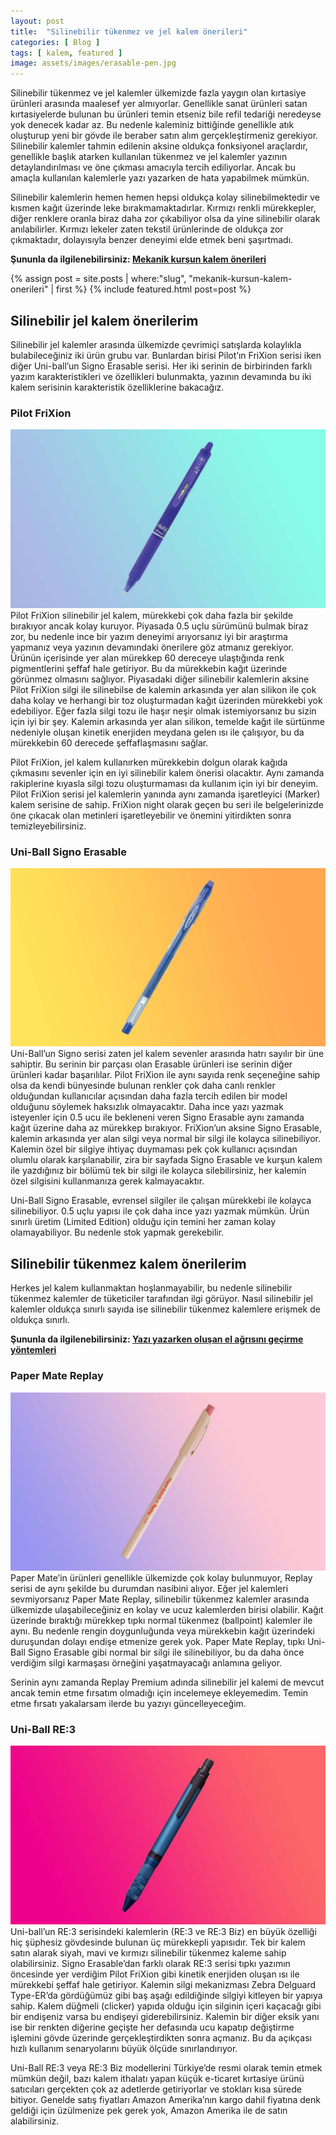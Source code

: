 ```yaml
---
layout: post
title:  "Silinebilir tükenmez ve jel kalem önerileri"
categories: [ Blog ]
tags: [ kalem, featured ]
image: assets/images/erasable-pen.jpg
---
```

Silinebilir tükenmez ve jel kalemler ülkemizde fazla yaygın olan kırtasiye ürünleri arasında maalesef yer almıyorlar. Genellikle sanat ürünleri satan kırtasiyelerde bulunan bu ürünleri temin etseniz bile refil tedariği neredeyse yok denecek kadar az. Bu nedenle kaleminiz bittiğinde genellikle atık oluşturup yeni bir gövde ile beraber satın alım gerçekleştirmeniz gerekiyor. Silinebilir kalemler tahmin edilenin aksine oldukça fonksiyonel araçlardır, genellikle başlık atarken kullanılan tükenmez ve jel kalemler yazının detaylandırılması ve öne çıkması amacıyla tercih ediliyorlar. Ancak bu amaçla kullanılan kalemlerle yazı yazarken de hata yapabilmek mümkün.

Silinebilir kalemlerin hemen hemen hepsi oldukça kolay silinebilmektedir ve kısmen kağıt üzerinde leke bırakmamaktadırlar. Kırmızı renkli mürekkepler, diğer renklere oranla biraz daha zor çıkabiliyor olsa da yine silinebilir olarak anılabilirler. Kırmızı lekeler zaten tekstil ürünlerinde de oldukça zor çıkmaktadır, dolayısıyla benzer deneyimi elde etmek beni şaşırtmadı.

**Şununla da ilgilenebilirsiniz: [Mekanik kurşun kalem önerileri](/mekanik-kursun-kalem-onerileri/)**
<aside>
{% assign post = site.posts | where:"slug", "mekanik-kursun-kalem-onerileri" | first %}
{% include featured.html post=post %}
</aside>

## Silinebilir jel kalem önerilerim
Silinebilir jel kalemler arasında ülkemizde çevrimiçi satışlarda kolaylıkla bulabileceğiniz iki ürün grubu var. Bunlardan birisi Pilot’ın FriXion serisi iken diğer Uni-ball’un Signo Erasable serisi. Her iki serinin de birbirinden farklı yazım karakteristikleri ve özellikleri bulunmakta, yazının devamında bu iki kalem serisinin karakteristik özelliklerine bakacağız.

### Pilot FriXion
![Pilot FriXion](/assets/images/frixion.jpg)
Pilot FriXion silinebilir jel kalem, mürekkebi çok daha fazla bir şekilde bırakıyor ancak kolay kuruyor. Piyasada 0.5 uçlu sürümünü bulmak biraz zor, bu nedenle ince bir yazım deneyimi arıyorsanız iyi bir araştırma yapmanız veya yazının devamındaki önerilere göz atmanız gerekiyor. Ürünün içerisinde yer alan mürekkep 60 dereceye ulaştığında renk pigmentlerini şeffaf hale getiriyor. Bu da mürekkebin kağıt üzerinde görünmez olmasını sağlıyor. Piyasadaki diğer silinebilir kalemlerin aksine Pilot FriXion silgi ile silinebilse de kalemin arkasında yer alan silikon ile çok daha kolay ve herhangi bir toz oluşturmadan kağıt üzerinden mürekkebi yok edebiliyor. Eğer fazla silgi tozu ile haşır neşir olmak istemiyorsanız bu sizin için iyi bir şey. Kalemin arkasında yer alan silikon, temelde kağıt ile sürtünme nedeniyle oluşan kinetik enerjiden meydana gelen ısı ile çalışıyor, bu da mürekkebin 60 derecede şeffaflaşmasını sağlar.

Pilot FriXion, jel kalem kullanırken mürekkebin dolgun olarak kağıda çıkmasını sevenler için en iyi silinebilir kalem önerisi olacaktır. Aynı zamanda rakiplerine kıyasla silgi tozu oluşturmaması da kullanım için iyi bir deneyim. Pilot FriXion serisi jel kalemlerin yanında aynı zamanda işaretleyici (Marker) kalem serisine de sahip. FriXion night olarak geçen bu seri ile belgelerinizde öne çıkacak olan metinleri işaretleyebilir ve önemini yitirdikten sonra temizleyebilirsiniz.

### Uni-Ball Signo Erasable
![Uni-Ball Signo Erasable](/assets/images/signo-erasable.jpg)
Uni-Ball’un Signo serisi zaten jel kalem sevenler arasında hatrı sayılır bir üne sahiptir. Bu serinin bir parçası olan Erasable ürünleri ise serinin diğer ürünleri kadar başarılılar. Pilot FriXion ile aynı sayıda renk seçeneğine sahip olsa da kendi bünyesinde bulunan renkler çok daha canlı renkler olduğundan kullanıcılar açısından daha fazla tercih edilen bir model olduğunu söylemek haksızlık olmayacaktır. Daha ince yazı yazmak isteyenler için 0.5 ucu ile bekleneni veren Signo Erasable aynı zamanda kağıt üzerine daha az mürekkep bırakıyor. FriXion’un aksine Signo Erasable, kalemin arkasında yer alan silgi veya normal bir silgi ile kolayca silinebiliyor. Kalemin özel bir silgiye ihtiyaç duymaması pek çok kullanıcı açısından olumlu olarak karşılanabilir, zira bir sayfada Signo Erasable ve kurşun kalem ile yazdığınız bir bölümü tek bir silgi ile kolayca silebilirsiniz, her kalemin özel silgisini kullanmanıza gerek kalmayacaktır.

Uni-Ball Signo Erasable, evrensel silgiler ile çalışan mürekkebi ile kolayca silinebiliyor. 0.5 uçlu yapısı ile çok daha ince yazı yazmak mümkün. Ürün sınırlı üretim (Limited Edition) olduğu için temini her zaman kolay olamayabiliyor. Bu nedenle stok yapmak gerekebilir.

## Silinebilir tükenmez kalem önerilerim
Herkes jel kalem kullanmaktan hoşlanmayabilir, bu nedenle silinebilir tükenmez kalemler de tüketiciler tarafından ilgi görüyor. Nasıl silinebilir jel kalemler oldukça sınırlı sayıda ise silinebilir tükenmez kalemlere erişmek de oldukça sınırlı.

**Şununla da ilgilenebilirsiniz: [Yazı yazarken oluşan el ağrısını geçirme yöntemleri](/yazi-yazarken-olusan-el-agrisini-gecirme-yontemleri/)**

### Paper Mate Replay
![Paper Mate Replay](/assets/images/replay.jpg)
Paper Mate’in ürünleri genellikle ülkemizde çok kolay bulunmuyor, Replay serisi de aynı şekilde bu durumdan nasibini alıyor. Eğer jel kalemleri sevmiyorsanız Paper Mate Replay, silinebilir tükenmez kalemler arasında ülkemizde ulaşabileceğiniz en kolay ve ucuz kalemlerden birisi olabilir. Kağıt üzerinde bıraktığı mürekkep tıpkı normal tükenmez (ballpoint) kalemler ile aynı. Bu nedenle rengin doygunluğunda veya mürekkebin kağıt üzerindeki duruşundan dolayı endişe etmenize gerek yok. Paper Mate Replay, tıpkı Uni-Ball Signo Erasable gibi normal bir silgi ile silinebiliyor, bu da daha önce verdiğim silgi karmaşası örneğini yaşatmayacağı anlamına geliyor.

Serinin aynı zamanda Replay Premium adında silinebilir jel kalemi de mevcut ancak temin etme fırsatım olmadığı için incelemeye ekleyemedim. Temin etme fırsatı yakalarsam ilerde bu yazıyı güncelleyeceğim.

### Uni-Ball RE:3
![Uni-Ball RE:3](/assets/images/re3.jpg)
Uni-ball’un RE:3 serisindeki kalemlerin (RE:3 ve RE:3 Biz) en büyük özelliği hiç şüphesiz gövdesinde bulunan üç mürekkepli yapısıdır. Tek bir kalem satın alarak siyah, mavi ve kırmızı silinebilir tükenmez kaleme sahip olabilirsiniz. Signo Erasable’dan farklı olarak RE:3 serisi tıpkı yazımın öncesinde yer verdiğim Pilot FriXion gibi kinetik enerjiden oluşan ısı ile mürekkebi şeffaf hale getiriyor. Kalemin silgi mekanizması Zebra Delguard Type-ER’da gördüğümüz gibi baş aşağı edildiğinde silgiyi kitleyen bir yapıya sahip. Kalem düğmeli (clicker) yapıda olduğu için silginin içeri kaçacağı gibi bir endişeniz varsa bu endişeyi giderebilirsiniz. Kalemin bir diğer eksik yanı ise bir renkten diğerine geçişte her defasında ucu kapatıp değiştirme işlemini gövde üzerinde gerçekleştirdikten sonra açmanız. Bu da açıkçası hızlı kullanım senaryolarını büyük ölçüde sınırlandırıyor.

Uni-Ball RE:3 veya RE:3 Biz modellerini Türkiye’de resmi olarak temin etmek mümkün değil, bazı kalem ithalatı yapan küçük e-ticaret kırtasiye ürünü satıcıları gerçekten çok az adetlerde getiriyorlar ve stokları kısa sürede bitiyor. Genelde satış fiyatları Amazon Amerika’nın kargo dahil fiyatına denk geldiği için üzülmenize pek gerek yok, Amazon Amerika ile de satın alabilirsiniz.
